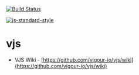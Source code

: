 [![Build Status](https://magnum.travis-ci.com/vigour-io/vjs.svg?token=qw5Jm5vzFGEcygY783sE&branch=master)](https://magnum.travis-ci.com/vigour-io/vjs)

[![js-standard-style](https://img.shields.io/badge/code%20style-standard-brightgreen.svg?style=flat)](https://github.com/feross/standard)

# vjs

- VJS Wiki - [https://github.com/vigour-io/vjs/wiki](https://github.com/vigour-io/vjs/wiki)
